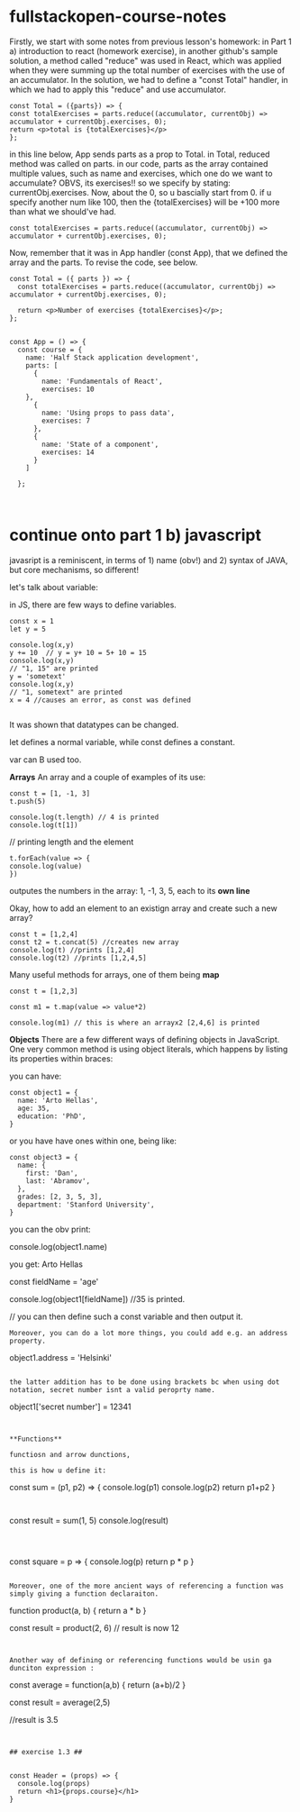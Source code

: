 # fullstackopen-course-notes

Firstly, we start with some notes from previous lesson's homework: in Part 1 a) introduction to react (homework exercise), in another github's sample solution, a method called "reduce" was used in React, which was applied when they were summing up the total number of exercises with the use of an accumulator. In the solution, we had to define a "const Total" handler, in which we had to apply this "reduce" and use accumulator. 

```
const Total = ({parts}) => {
const totalExercises = parts.reduce((accumulator, currentObj) => accumulator + currentObj.exercises, 0);
return <p>total is {totalExercises}</p>
};
```

in this line below, App sends parts as a prop to Total. in Total, reduced method was called on parts. in our code, parts as the array contained multiple values,
such as name and exercises, which one do we want to accumulate? OBVS, its exercises!! so we specify by stating: currentObj.exercises. Now, about the 0, so u bascially start from 0. if u specify another num like 100, then the {totalExercises} will be +100 more than what we should've had.  

```
const totalExercises = parts.reduce((accumulator, currentObj) => accumulator + currentObj.exercises, 0);

```
Now, remember that it was in App handler (const App), that we defined the array and the parts. To revise the code, see below.  

```
const Total = ({ parts }) => {
  const totalExercises = parts.reduce((accumulator, currentObj) => accumulator + currentObj.exercises, 0);

  return <p>Number of exercises {totalExercises}</p>;
};


const App = () => {
  const course = {
    name: 'Half Stack application development',
    parts: [
      {
        name: 'Fundamentals of React',
        exercises: 10
    },
      {
        name: 'Using props to pass data',
        exercises: 7
      },
      {
        name: 'State of a component',
        exercises: 14
      }
    ]

  };

  
```

 # continue onto part 1 b) javascript 

javasript is a reminiscent, in terms of 1) name (obv!) and 2) syntax of JAVA, but core mechanisms, so different! 

let's talk about variable:

in JS, there are few ways to define variables.
```
const x = 1 
let y = 5

console.log(x,y)
y += 10  // y = y+ 10 = 5+ 10 = 15 
console.log(x,y)
// "1, 15" are printed 
y = 'sometext'
console.log(x,y)
// "1, sometext" are printed 
x = 4 //causes an error, as const was defined 
 
```

It was shown that datatypes can be changed. 

let defines a normal variable, while const defines a constant. 

var can B used too. 

**Arrays**
An array and a couple of examples of its use:
```
const t = [1, -1, 3]
t.push(5)
```

```
console.log(t.length) // 4 is printed
console.log(t[1]) 
```
 // printing length and the element 
 
```
t.forEach(value => {
console.log(value)
})
```
outputes the numbers in the array: 1, -1, 3, 5, each to its **own line**

Okay, how to add an element to an existign array and create such a new array? 

```
const t = [1,2,4]
const t2 = t.concat(5) //creates new array 
console.log(t) //prints [1,2,4]
console.log(t2) //prints [1,2,4,5]

```

Many useful methods for arrays, one of them being **map** 


```
const t = [1,2,3]

const m1 = t.map(value => value*2)

console.log(m1) // this is where an arrayx2 [2,4,6] is printed

```

**Objects**
There are a few different ways of defining objects in JavaScript. One very common method is using object literals, which happens by listing its properties within braces:

you can have: 
```
const object1 = {
  name: 'Arto Hellas',
  age: 35,
  education: 'PhD',
}
```
or you have have ones within one, being like:
```
const object3 = {
  name: {
    first: 'Dan',
    last: 'Abramov',
  },
  grades: [2, 3, 5, 3],
  department: 'Stanford University',
}
```
you can the obv print: 

console.log(object1.name)

you get:  Arto Hellas

const fieldName = 'age' 

console.log(object1[fieldName]) //35 is printed. 

// you can then define such a const variable and then output it. 
```
Moreover, you can do a lot more things, you could add e.g. an address property. 

```
object1.address = 'Helsinki'
```

the latter addition has to be done using brackets bc when using dot notation, secret number isnt a valid peroprty name. 

```
object1['secret number'] = 12341
```


**Functions**

functiosn and arrow dunctions,

this is how u define it: 

```
const sum = (p1, p2) => {
console.log(p1)
console.log(p2)
return p1+p2
}
```


```
const result = sum(1, 5)
console.log(result)

```



```
const square = p => {
  console.log(p)
  return p * p
}
```

Moreover, one of the more ancient ways of referencing a function was simply giving a function declaraiton.

```
function product(a, b) {
  return a * b
}

const result = product(2, 6)
// result is now 12

```


Another way of defining or referencing functions would be usin ga dunciton expression :

```
const average = function(a,b) {
return (a+b)/2
}


const result = average(2,5)

//result is 3.5 

```


## exercise 1.3 ## 


const Header = (props) => {
  console.log(props)
  return <h1>{props.course}</h1>
}
  
